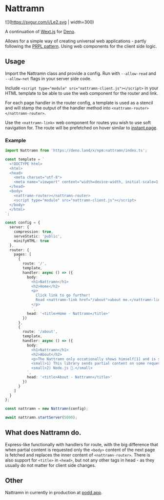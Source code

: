 # Nattramn

![](https://svgur.com/i/Le2.svg | width=300)

A continuation of [Wext.js](https://github.com/Vufuzi/wext.js) for [Deno](https://deno.land/).

Allows for a simple way of creating universal web applications - partly following the [PRPL pattern](https://web.dev/apply-instant-loading-with-prpl/). Using web components for the client side logic.

## Usage

Import the Nattramn class and provide a config. Run with `--allow-read` and `--allow-net` flags in your server side code.

Include `<script type="module" src="nattramn-client.js"></script>` in your HTML template to be able to use the web component for the router and link.

For each page handler in the router config, a template is used as a stencil and will stamp the output of the handler method into  `<nattramn-router></nattramn-router>`.

Use the `<nattramn-link>` web component for routes you wish to use soft navigation for. The route will be prefetched on hover similar to [instant.page](https://instant.page/).

### Example

```typescript
import Nattramn from 'https://deno.land/x/npm:nattramn/index.ts';

const template = `
  <!DOCTYPE html>
  <html>
  <head>
    <meta charset="utf-8">
    <meta name="viewport" content="width=device-width, initial-scale=1.0">
  </head>
  <body>
    <nattramn-router></nattramn-router>
    <script type="module" src="nattramn-client.js"></script>
  </body>
  </html>
`;

const config = {
  server: {
    compression: true,
    serveStatic: 'public',
    minifyHTML: true
  },
  router: {
    pages: [
      {
        route: '/',
        template,
        handler: async () => ({
          body: `
            <h1>Nattramn</h1>
            <h2>Home</h2>
            <p>
              Click link to go further!
              Read <nattramn-link href="/about">about me.</nattramn-link>
            </p>
            `,
          head: '<title>Home - Nattramn</title>'
        })
      },
      {
        route: '/about',
        template,
        handler: async () => ({
          body: `
            <h1>Nattramn</h1>
            <h2>About</h2>
            <p>The Nattramn only occationally shows himself[1] and is said to be ghost of a suicide[2].</p>
            <small>1) This library sends partial content on some requests.</small>
            <small>2) Node.js 🤡.</small>
          `,
          head: '<title>About - Nattramn</title>'
        })
      }
    ]
  }
};

const nattramn = new Nattramn(config);

await nattramn.startServer(5000);
```

## What does Nattramn do.

Express-like functionally with handlers for route, with the big difference that when partial content is requested only the `<body>` content of the next page is fetched and replaces the inner content of `<nattramn-router>`. There is also support for  `<title>` in `<head>`, but not any other tags in head - as they usually do not matter for client side changes.

## Other

Nattramn in currently in production at [podd.app](https://podd.app).
